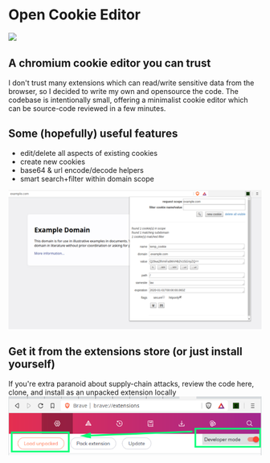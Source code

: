 # Open Cookie Editor
![](images/open-cookie-editor-128.png)

## A chromium cookie editor you can trust
I don't trust many extensions which can read/write sensitive data from the browser, so I decided to write my own and opensource the code. The codebase is intentionally small, offering a minimalist cookie editor which can be source-code reviewed in a few minutes.

## Some (hopefully) useful features
- edit/delete all aspects of existing cookies
- create new cookies
- base64 & url encode/decode helpers
- smart search+filter within domain scope

![](screeny2.png)

## Get it from the extensions store (or just install yourself)
If you're extra paranoid about supply-chain attacks, review the code here, clone, and install as an unpacked extension locally
![](enable-developer-mode2.png)


